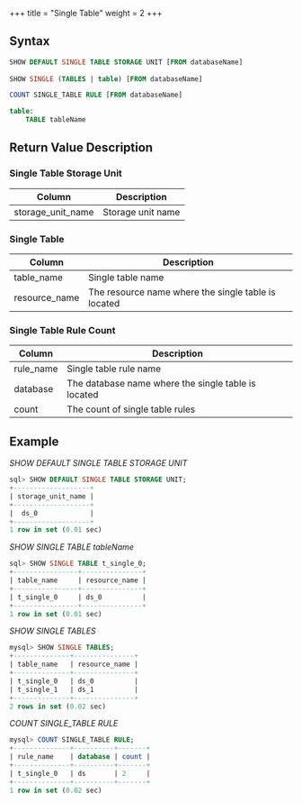 +++
title = "Single Table"
weight = 2
+++

## Syntax

```sql
SHOW DEFAULT SINGLE TABLE STORAGE UNIT [FROM databaseName]
    
SHOW SINGLE (TABLES | table) [FROM databaseName]

COUNT SINGLE_TABLE RULE [FROM databaseName]

table:
    TABLE tableName
```

## Return Value Description

### Single Table Storage Unit

| Column             | Description       |
|--------------------|-------------------|
| storage_unit_name  | Storage unit name |


### Single Table

| Column        | Description                                           |
| ------------- | ------------------------------------------------------|
| table_name    | Single table name                                     |
| resource_name | The resource name where the single table is located   |

### Single Table Rule Count

| Column    | Description                                         |
|-----------|-----------------------------------------------------|
| rule_name | Single table rule name                              |
| database  | The database name where the single table is located |
| count     | The count of single table rules                     |

## Example

*SHOW DEFAULT SINGLE TABLE STORAGE UNIT*

```sql
sql> SHOW DEFAULT SINGLE TABLE STORAGE UNIT;
+-------------------+
| storage_unit_name |
+-------------------+
|  ds_0             |
+-------------------+
1 row in set (0.01 sec)
```

*SHOW SINGLE TABLE tableName*

```sql
sql> SHOW SINGLE TABLE t_single_0;
+----------------+---------------+
| table_name     | resource_name |
+----------------+---------------+
| t_single_0     | ds_0          |
+----------------+---------------+
1 row in set (0.01 sec)
```

*SHOW SINGLE TABLES*

```sql
mysql> SHOW SINGLE TABLES;
+--------------+---------------+
| table_name   | resource_name |
+--------------+---------------+
| t_single_0   | ds_0          |
| t_single_1   | ds_1          |
+--------------+---------------+
2 rows in set (0.02 sec)
```

*COUNT SINGLE_TABLE RULE*

```sql
mysql> COUNT SINGLE_TABLE RULE;
+--------------+----------+-------+
| rule_name    | database | count |
+--------------+----------+-------+
| t_single_0   | ds       | 2     |
+--------------+----------+-------+
1 row in set (0.02 sec)
```
